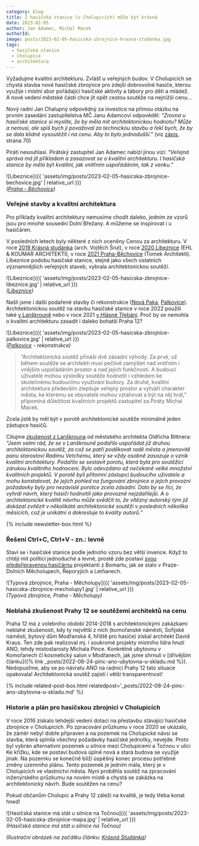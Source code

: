 ```yaml
---
category: blog
title: I hasičská stanice (v Cholupicích) může být krásná
date: 2023-02-05
author: Jan Adamec, Michal Macek
authorId: 
image: posts/2023-02-05-hasicska-zbrojnice-krasna-studanka.jpg
tags:
  - hasičská stanice
  - Cholupice
  - architektura
---
```

Vyžadujme kvalitní architekturu. Zvlášť u veřejných budov. V Cholupicích se chystá stavba nové hasičské zbrojnice pro zdejší dobrovolné hasiče, kterou využije i místní sbor pořádající hasičské aktivity a tábory pro děti a mládež. A nové vedení městské části chce jít opět cestou soutěže na nejnižší cenu…

Nový radní Jan Chalupný odpovědný za investice na přímou otázku na prvním zasedání zastupitelstva MČ Janu Adamcovi odpověděl: _“Zrovna u hasičské stanice si myslíte, že by měla mít architektonickou hodnotu? Může a nemusí, ale spíš bych ji považoval za technickou stavbu a řekl bych, že by se dala klidně vysoutěžit i na cenu. Aby to bylo jednodušší.”_ (viz [zápis](https://www.praha12.cz/assets/File.ashx?id_org=80112&id_dokumenty=93701), strana 70)

Piráti nesouhlasí. Pirátský zastupitel Jan Adamec nabízí jinou vizi: _“Veřejná správa má jít příkladem a zasazovat se o kvalitní architekturu. I hasičská stanice by měla být kvalitní, jak vnitřním uspořádáním, tak z venku.”_

![Líbeznice]({{ 'assets/img/posts/2023-02-05-hasicska-zbrojnice-bechovice.jpg' | relative_url }})<br/>
_([Praha - Běchovice](https://ceskacenazaarchitekturu.cz/rocniky/2021/hasicska-zbrojnice-sdh-bechovice))_

### Veřejné stavby a kvalitní architektura

Pro příklady kvalitní architektury nemusíme chodit daleko, jedním ze vzorů jsou pro mnohé sousední Dolní Břežany. A můžeme se inspirovat i u hasičáren.

V posledních letech byly některé z nich oceněny Cenou za architekturu. V roce [2019 Krásná studánka](https://ceskacenazaarchitekturu.cz/rocniky/2019/hasicska-zbrojnice-krasna-studanka) (arch. Vojtěch Šrut), v roce [2020 Líbeznice](https://ceskacenazaarchitekturu.cz/rocniky/2020/hasicska-zbrojnice-a-zazemi-technickych-sluzeb-v-libeznicich/) (EHL & KOUMAR ARCHITEKTI), v roce [2021 Praha-Běchovice](https://ceskacenazaarchitekturu.cz/rocniky/2021/hasicska-zbrojnice-sdh-bechovice) (Tomek Architekti). Líbeznice podobu hasičské stanice, stejně jako všech ostatních významnějších veřejných staveb, vybrala architektonickou soutěží.

![Líbeznice]({{ 'assets/img/posts/2023-02-05-hasicska-zbrojnice-libeznice.jpg' | relative_url }})<br/>
_([Líbeznice](https://ceskacenazaarchitekturu.cz/rocniky/2020/hasicska-zbrojnice-a-zazemi-technickych-sluzeb-v-libeznicich/))_

Našli jsme i další podařené stavby či rekonstrukce ([Nová Paka](https://www.archiweb.cz/b/stavebni-upravy-pozarni-zbrojnice), [Palkovice](https://www.archiweb.cz/b/hasicska-zbrojnice-v-palkovicich)). Architektonickou soutěž na stavbu hasičské stanice v roce 2022 použili také [v Lanškrouně](https://www.cka.cz/souteze/databaze/hasicska-zbrojnice-sboru-dobrovolnuch-hasicu-v-lanskroune) nebo v roce 2021 [v Hlásné Třebáni](https://www.cka.cz/souteze/databaze/viceucelovy-dum-obce-hlasna-treban-misto-pro-obecni-urad-pozarni-zbrojnici-kulturu-sluzby-a-volny-cas). Proč by se nemohla o kvalitní architekturu zasadit i daleko bohatší Praha 12?

![Líbeznice]({{ 'assets/img/posts/2023-02-05-hasicska-zbrojnice-palkovice.jpg' | relative_url }})<br/>
_([Palkovice](https://www.archiweb.cz/b/hasicska-zbrojnice-v-palkovicich) - rekonstrukce)_

> “Architektonická soutěž přináší dvě zásadní výhody. Za prvé, už během soutěže se architekti musí pečlivě zamýšlet nad vnitřním i vnějším uspořádáním prostor a nad jejich funkčností. A budoucí uživatelé mohou výsledky soutěže hodnotit i vzhledem ke skutečnému budoucímu využívání budovy. Za druhé, kvalitní architektura především zlepšuje veřejný prostor a vytváří charakter města, ke kterému se obyvatelé mohou vztahovat a být na něj hrdí,” připomíná důležitost kvalitních projektů zastupitel za Piráty Michal Macek.

Zcela jistě by měl být v porotě architektonické soutěže minimálně jeden zástupce hasičů.

Citujme [zkušenost z Lanškrouna](https://www.lanskroun.eu/architektonicka-soutez-prinesla-desitky-velmi-kvalitnich-navrhu/d-19066) od městského architekta Oldřicha Bittnera: _“Jsem velmi rád, že se v Lanškrouně podařilo uspořádat již druhou architektonickou soutěž, za což se patří poděkovat radě města a jmenovitě panu starostovi Radimu Vetchému, který se vždy osobně zasazuje o vznik kvalitní architektury. Podařilo se sestavit porotu, která byla pro soutěžící zárukou kvalitního hodnocení. Bylo odevzdáno až nečekaně velké množství kvalitních projektů. V porotě byli přítomni zástupci budoucího uživatele a mohu konstatovat, že jejich pohled na fungování zbrojnice a jejich provozní požadavky byly pro nezávislé porotce zcela zásadní. Dalo by se říci, že vyhrál návrh, který hasiči hodnotili jako provozně nejzdařilejší. A o architektonické kvalitě návrhu může svědčit to, že vítězný autorský tým již dokázal zvítězit v několikáté architektonické soutěži v posledních několika měsících, což je unikátní a dokresluje to kvality autorů.”_

{% include newsletter-box.html %}

### Řešení Ctrl+C, Ctrl+V - zn.: levně

Staví se i hasičské stanice podle jednoho vzoru bez větší invence. Když to chtějí mít politici jednoduché a levné, prostě zde postaví [svou předpřipravenou hasičárnu](https://www.stavbaweb.cz/pozarni-zbrojnice-5859/clanek.html) projektanti z Bomartu, jak se stalo v Praze-Dolních Měcholupech, Řeporyjích a Letňanech.

![Typová zbrojnice, Praha - Měcholupy]({{ 'assets/img/posts/2023-02-05-hasicska-zbrojnice-mecholupy1.jpg' | relative_url }})<br/>
_(Typová zbrojnice, Praha - Měcholupy)_

### Neblahá zkušenost Prahy 12 se soutěžemi architektů na cenu

Praha 12 má z volebního období 2014-2018 s architektonickými zakázkami neblahé zkušenosti, kdy ty největší z nich (komořanské náměstí, Sofijské náměstí, bytový dům Modřanská 4, hřiště pro hasiče) získal architekt David Kraus. Ten zde pak realizoval mj. i soukromé projekty místního lídra hnutí ANO, tehdy místostarosty Michala Pince. Konkrétně ubytovnu v Komořanech či kosmetický salon v Modřanech, jak jsme shrnuli v [dřívějším článku]({% link _posts/2022-08-24-pinc-ano-ubytovna-u-skladu.md %}). Nedopusťme, aby se po návratu ANO na radnici Prahy 12 tato situace opakovala! Architektonická soutěž zajistí i větší transparentnost!

{% include related-post-box.html relatedpost='_posts/2022-08-24-pinc-ano-ubytovna-u-skladu.md' %}

### Historie a plán pro hasičskou zbrojnici v Cholupicích

V roce 2016 získalo tehdejší vedení dotaci na přestavbu stávající hasičské zbrojnice v Cholupicích. Po zpracování průzkumu v roce 2020 se ukázalo, že záměr nebyl dobře připraven a na pozemek na Cholupické návsi se stavba, která splnila všechny požadavky hasičské jednotky, nevejde. Proto byl vybrán alternativní pozemek u silnice mezi Cholupicemi a Točnou v ulici Ke křížku, kde se postaví budova úplně nová a stará budova se využije jinak. Na pozemku se konečně blíží úspěšný konec procesu potřebné změny územního plánu. Tento pozemek je jedním mála, který je v Cholupicích ve vlastnictví města. Nyní proběhla soutěž na zpracování inženýrského průzkumu na novém místě a chystá se zakázka na architektonický návrh. Bude soutěžen na cenu?

Pokud občanům Cholupic a Prahy 12 záleží na kvalitě, je tedy třeba konat hned!

![Hasičská stanice má stát u silnice na Točnou]({{ 'assets/img/posts/2023-02-05-hasicska-zbrojnice-mapa.jpg' | relative_url }})<br/>
_(Hasičská stanice má stát u silnice na Točnou)_

_(Ilustrační obrázek na začátku článku: [Krásná Studánka](https://ceskacenazaarchitekturu.cz/rocniky/2019/hasicska-zbrojnice-krasna-studanka))_

